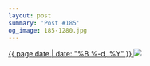 ```yaml
---
layout: post
summary: 'Post #185'
og_image: 185-1280.jpg
---
```


<p>
 <time>
  <a href="/185">
   {{ page.date | date: "%B %-d, %Y" }}
  </a>
 </time>
 <a href="/185">
  <img data-taken="11/14/2013" sizes="(min-width: 700px) 50vw, calc(100vw - 2rem)" src="{{ site.assets_url }}/185-640.jpg" srcset="{{ site.assets_url }}/185-1280.jpg 1280w, {{ site.assets_url }}/185-960.jpg 960w, {{ site.assets_url }}/185-640.jpg 640w, {{ site.assets_url }}/185-320.jpg 320w"/>
 </a>
</p>
